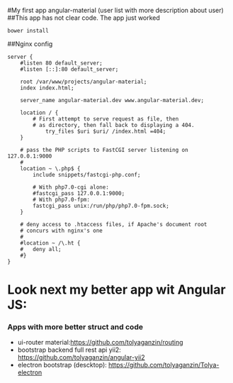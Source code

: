 #My first app angular-material (user list with more description about user)
##This app has not clear code. The app just worked
```
bower install
```
##Nginx config
```
server {
	#listen 80 default_server;
	#listen [::]:80 default_server;

	root /var/www/projects/angular-material;
	index index.html;

	server_name angular-material.dev www.angular-material.dev;

	location / {
		# First attempt to serve request as file, then
		# as directory, then fall back to displaying a 404.
        	try_files $uri $uri/ /index.html =404;
	}

	# pass the PHP scripts to FastCGI server listening on 127.0.0.1:9000
	#
	location ~ \.php$ {
		include snippets/fastcgi-php.conf;

		# With php7.0-cgi alone:
		#fastcgi_pass 127.0.0.1:9000;
		# With php7.0-fpm:
		fastcgi_pass unix:/run/php/php7.0-fpm.sock;
	}

	# deny access to .htaccess files, if Apache's document root
	# concurs with nginx's one
	#
	#location ~ /\.ht {
	#	deny all;
	#}
}
```
# Look next my better app wit Angular JS:
### Apps with more better struct and code
- ui-router material:https://github.com/tolyaganzin/routing
- bootstrap backend full rest api yii2: https://github.com/tolyaganzin/angular-yii2
- electron bootstrap (descktop): https://github.com/tolyaganzin/Tolya-electron
